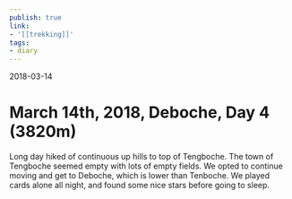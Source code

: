 ```yaml
---
publish: true
link:
- '[[trekking]]'
tags:
- diary
---
```

2018-03-14

# March 14th, 2018, Deboche, Day 4 (3820m)

Long day hiked of continuous up hills to top of Tengboche. The town of Tengboche seemed empty with lots of empty fields. We opted to continue moving and get to Deboche, which is lower than Tenboche. We played cards alone all night, and found some nice stars before going to sleep.
